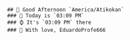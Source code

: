 
        ## 👋 Good Afternoon `America/Atikokan`
        ### 📅 Today is `03:09 PM`
        ### ⌚ It's `03:09 PM` there
        ### 🎩 With love, EduardoProfe666 
        